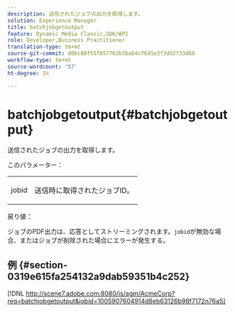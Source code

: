 ```yaml
---
description: 送信されたジョブの出力を取得します。
solution: Experience Manager
title: batchjobgetoutput
feature: Dynamic Media Classic,SDK/API
role: Developer,Business Practitioner
translation-type: tm+mt
source-git-commit: d0bc88f55f857762b3bab4c76d1e3f3dd2733d60
workflow-type: tm+mt
source-wordcount: '57'
ht-degree: 1%

---
```



# batchjobgetoutput{#batchjobgetoutput}

送信されたジョブの出力を取得します。

このパラメーター：

<table id="simpletable_D8AA325968AD4FAEA7B214F0CBBF3F08"> 
 <tr class="strow"> 
  <td class="stentry"> <p> <span class="codeph"> jobid  </span> </p> </td> 
  <td class="stentry"> <p>送信時に取得されたジョブID。 </p> </td> 
 </tr> 
</table>

戻り値：

ジョブのPDF出力は、応答としてストリーミングされます。`jobid`が無効な場合、またはジョブが削除された場合にエラーが発生する。

## 例 {#section-0319e615fa254132a9dab59351b4c252}

[!DNL http://scene7.adobe.com:8080/is/agm/AcmeCorp?req=batchjobgetoutput&jobid=1005907604914d8eb63126b98f7172n76a5]
